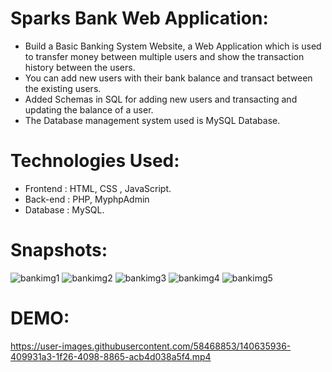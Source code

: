 # Sparks Bank Web Application:

* Build a Basic Banking System Website, a Web Application which is used to transfer money between multiple users and show the transaction history between the users.
* You can add new users with their bank balance and transact between the existing users.
* Added Schemas in SQL for adding new users and transacting and updating the balance of a user.
* The Database management system used is MySQL Database.

# Technologies Used:

* Frontend : HTML, CSS , JavaScript.
* Back-end : PHP, MyphpAdmin 
* Database : MySQL. 

# Snapshots:

![bankimg1](https://user-images.githubusercontent.com/58468853/140635787-fdb729a1-01c7-402a-b295-ccd990955899.png)
![bankimg2](https://user-images.githubusercontent.com/58468853/140635789-40fb8232-81aa-421f-9614-4e637fb3ca0f.png)
![bankimg3](https://user-images.githubusercontent.com/58468853/140635791-a416ad00-97fc-4427-9ffc-e53f1f61acf2.png)
![bankimg4](https://user-images.githubusercontent.com/58468853/140635798-aa9f3da0-3be8-41ae-a47c-a7338731c52a.png)
![bankimg5](https://user-images.githubusercontent.com/58468853/140635801-5fd59186-43f8-414d-9506-bd781cebf5ed.png)


# DEMO:

https://user-images.githubusercontent.com/58468853/140635936-409931a3-1f26-4098-8865-acb4d038a5f4.mp4

